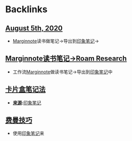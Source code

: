 
# Backlinks
## [August 5th, 2020](<August 5th, 2020.md>)
- [Marginnote](<Marginnote.md>)读书做笔记→导出到[印象笔记](<印象笔记.md>)→

## [Marginnote读书笔记→Roam Research](<Marginnote读书笔记→Roam Research.md>)
- 工作流[Marginnote](<Marginnote.md>)做读书笔记→导出到[印象笔记](<印象笔记.md>)中

## [卡片盒笔记法](<卡片盒笔记法.md>)
- **[来源](<来源.md>):**[印象笔记](<印象笔记.md>)

## [费曼技巧](<费曼技巧.md>)
- 使用[印象笔记](<印象笔记.md>)来

